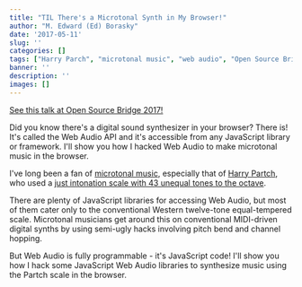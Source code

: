 ```yaml
---
title: "TIL There's a Microtonal Synth in My Browser!"
author: "M. Edward (Ed) Borasky"
date: '2017-05-11'
slug: ''
categories: []
tags: ["Harry Parch", "microtonal music", "web audio", "Open Source Bridge", "digital sound synthesis", "just intonation"]
banner: ''
description: ''
images: []
---
```

[See this talk at Open Source Bridge 2017!](http://opensourcebridge.org/sessions/1976)

Did you know there's a digital sound synthesizer in your browser? There is! It's called the Web Audio API and it's accessible from any JavaScript library or framework. I'll show you how I hacked Web Audio to make microtonal music in the browser.

<!--more-->

I've long been a fan of [microtonal music](https://en.wikipedia.org/wiki/Microtonal_music), especially that of [Harry Partch](https://en.wikipedia.org/wiki/Harry_Partch), who used a [just intonation scale with 43 unequal tones to the octave](https://en.wikipedia.org/wiki/Harry_Partch%27s_43-tone_scale).

There are plenty of JavaScript libraries for accessing Web Audio, but most of them cater only to the conventional Western twelve-tone equal-tempered scale. Microtonal musicians get around this on conventional MIDI-driven digital synths by using semi-ugly hacks involving pitch bend and channel hopping.

But Web Audio is fully programmable - it's JavaScript code! I'll show you how I hack some JavaScript Web Audio libraries to synthesize music using the Partch scale in the browser.
